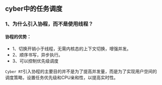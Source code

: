 ## cyber中的任务调度

### 1、为什么引入协程，而不是使用线程？

#### 协程的优势：

- 1、切换开销小于线程，无需内核态的上下文切换，增强并发。
- 2、顺序书写，异步执行。
- 3、可以控制优先级调度

`Cyber RT`引入协程的主要目的并不是为了提高并发量，而是为了实现用户空间的调度策略，设置任务优先级和CPU亲和性，以提高实时性。